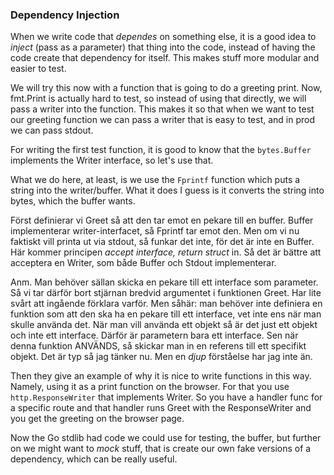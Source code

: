 ### Dependency Injection

When we write code that *dependes* on something else, it is a good idea to *inject* (pass as a parameter) that thing into the code, instead of having the code create that dependency for itself. This makes stuff more modular and easier to test. 

We will try this now with a function that is going to do a greeting print. Now, fmt.Print is actually hard to test, so instead of using that directly, we will pass a writer into the function. This makes it so that when we want to test our greeting function we can pass a writer that is easy to test, and in prod we can pass stdout.

For writing the first test function, it is good to know that the `bytes.Buffer` implements the Writer interface, so let's use that.

What we do here, at least, is we use the `Fprintf` function which puts a string into the writer/buffer. What it does I guess is it converts the string into bytes, which the buffer wants.

Först definierar vi Greet så att den tar emot en pekare till en buffer. Buffer implementerar writer-interfacet, så Fprintf tar emot den. Men om vi nu faktiskt vill printa ut via stdout, så funkar det inte, för det är inte en Buffer. Här kommer principen *accept interface, return struct* in. Så det är bättre att acceptera en Writer, som både Buffer och Stdout implementerar.

Anm. Man behöver sällan skicka en pekare till ett interface som parameter. Så vi tar därför bort stjärnan bredvid argumentet i funktionen Greet. Har lite svårt att ingående förklara varför. Men såhär: man behöver inte definiera en funktion som att den ska ha en pekare till ett interface, vet inte ens när man skulle använda det. När man vill använda ett objekt så är det just ett objekt och inte ett interface. Därför är parametern bara ett interface. Sen när denna funktion ANVÄNDS, så skickar man in en referens till ett specifikt objekt. Det är typ så jag tänker nu. Men en *djup* förståelse har jag inte än. 

Then they give an example of why it is nice to write functions in this way. Namely, using it as a print function on the browser. For that you use `http.ResponseWriter` that implements Writer. So you have a handler func for a specific route and that handler runs Greet with the ResponseWriter and you get the greeting on the browser page.

Now the Go stdlib had code we could use for testing, the buffer, but further on we might want to *mock* stuff, that is create our own fake versions of a dependency, which can be really useful.